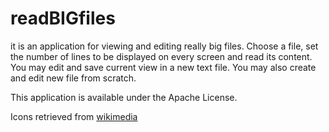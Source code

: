 # readBIGfiles

it is an application for viewing and editing really big files.
Choose a file, set the number of lines to be displayed on every screen
and read its content. You may edit and save current view in a new text file.
You may also create and edit new file from scratch.

This application is available under the Apache License.

Icons retrieved from [wikimedia](https://commons.wikimedia.org)